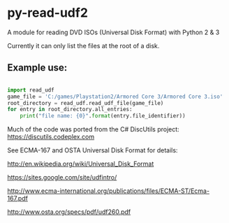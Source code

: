 py-read-udf2
==========

A module for reading DVD ISOs (Universal Disk Format) with Python 2 &amp; 3

Currently it can only list the files at the root of a disk.


Example use:
-----
~~~python

import read_udf
game_file = 'C:/games/Playstation2/Armored Core 3/Armored Core 3.iso'
root_directory = read_udf.read_udf_file(game_file)
for entry in root_directory.all_entries:
	print("file name: {0}".format(entry.file_identifier))

~~~


Much of the code was ported from the C# DiscUtils project:
https://discutils.codeplex.com


See ECMA-167 and OSTA Universal Disk Format for details:

http://en.wikipedia.org/wiki/Universal_Disk_Format

https://sites.google.com/site/udfintro/

http://www.ecma-international.org/publications/files/ECMA-ST/Ecma-167.pdf

http://www.osta.org/specs/pdf/udf260.pdf


